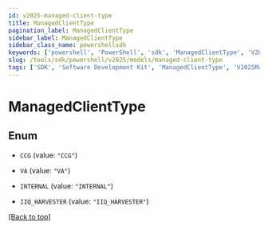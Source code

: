 ```yaml
---
id: v2025-managed-client-type
title: ManagedClientType
pagination_label: ManagedClientType
sidebar_label: ManagedClientType
sidebar_class_name: powershellsdk
keywords: ['powershell', 'PowerShell', 'sdk', 'ManagedClientType', 'V2025ManagedClientType'] 
slug: /tools/sdk/powershell/v2025/models/managed-client-type
tags: ['SDK', 'Software Development Kit', 'ManagedClientType', 'V2025ManagedClientType']
---
```



# ManagedClientType

## Enum


* `CCG` (value: `"CCG"`)

* `VA` (value: `"VA"`)

* `INTERNAL` (value: `"INTERNAL"`)

* `IIQ_HARVESTER` (value: `"IIQ_HARVESTER"`)


[[Back to top]](#) 

